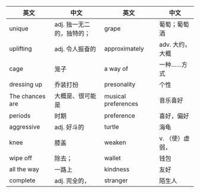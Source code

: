 |         英文        |             中文              |          英文           |       中文          |
| --------------- | ------------------------- | ------------------- | --------------- |
| unique          | adj. 独一无二的，独特的； | grape               | 葡萄；葡萄酒    |
| uplifting       | adj. 令人振奋的           | approximately       | adv. 大约，大概 |
| cage            | 笼子                      | a way of            | 一种……方式      |
| dressing up     | 乔装打扮                  | presonality         | 个性            |
| The chances are | 大概是、很可能是          | musical preferences | 音乐喜好        |
| periods         | 时期                      | preference          | 喜好，偏好      |
| aggressive      | adj. 好斗的               | turtle              | 海龟            |
| knee            | 膝盖                      | weaken              | v. （使）虚弱， |
| wipe off        | 除去；                    | wallet              | 钱包            |
| all the way     | 一路上                    | kindness            | 友好            |
| complete        | adj. 完全的，             | stranger            | 陌生人          |

